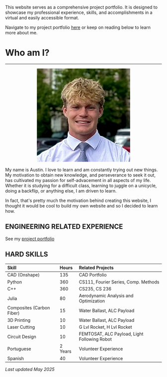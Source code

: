 This website serves as a comprehensive project portfolio. It is designed to showcase my professional experience, skills, and accomplishments in a virtual and easily accessible format.

Navigate to my project portfolio [here](./project-portfolio-home.html) or keep on reading below to learn more about me.

# Who am I?

* * *


<div style="text-align: center;">
  <img src="/Images/profile.jpg" alt="Profile Picture" width="300" height="300">
</div>

My name is Austin. I love to learn and am constantly trying out new things. My motivation to obtain new knowledge, and perseverance to seek it out, has cultivated my passion for self-advacement in all aspects of my life. Whether it is studying for a difficult class, learning to juggle on a unicycle, doing a backflip, or anything else, I am driven to learn. 

In fact, that's pretty much the motivation behind creating this website, I thought it would be cool to build my own website and so I decided to learn how.

## ENGINEERING RELATED EXPERIENCE

See my [project portfolio](./project-portfolio-home.html)

## HARD SKILLS

| Skill | Hours | Related Projects |
|:-------------|:----------|:--------|
| CAD (Onshape) | 135 | CAD Portfolio |
| Python | 360 | CS111, Fourier Series, Comp. Methods |
| C++ | 360 | CS235, CS 236 |
| Julia | 80 | Aerodynamic Analysis and Optimization |
| Composites (Carbon Fiber) | 15 | Water Ballast, ALC Payload |
| 3D Printing | 10 |  Water Ballast, ALC Payload |
| Laser Cutting | 10 | G Lvl Rocket, H Lvl Rocket |
| Circuit Design | 10 | FEMTOSAT, ALC Payload, Light Following Robot |
| Portuguese | 2 Years | Volunteer Experience |
| Spanish | 40 | Volunteer Experience |

_Last updated May 2025_